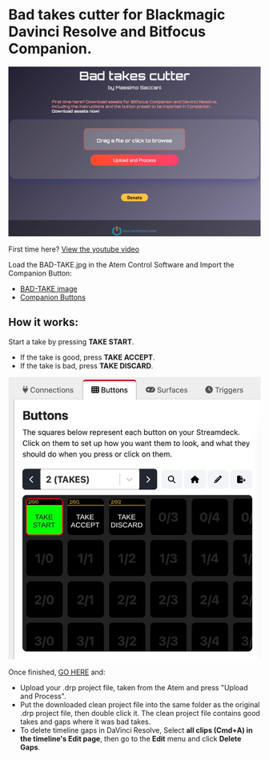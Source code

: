 # Bad takes cutter for Blackmagic Davinci Resolve and Bitfocus Companion.

![alt text](public/2.jpg)

First time here? 
[View the youtube video](https://pages.github.com/) 

Load the BAD-TAKE.jpg in the Atem Control Software and Import the Companion Button: 

- [BAD-TAKE image](./public/BAD-TAKE.png "download")
- [Companion Buttons](./public/buttons.companionconfig)

 

## **How it works**:  

Start a take by pressing **TAKE START**.

- If the take is good, press **TAKE ACCEPT**.
- If the take is bad, press **TAKE DISCARD**.

![alt text](public/1.jpg)

Once finished, [GO HERE](https://pages.github.com:3000/) and:

- Upload your .drp project file, taken from the Atem and press "Upload and Process".
- Put the downloaded clean project file into the same folder as the original .drp project file, then double click it. The clean project file contains good takes and gaps where it was bad takes.
- To delete timeline gaps in DaVinci Resolve, Select **all clips (Cmd+A) in the timeline's Edit page**, then go to the **Edit** menu and click **Delete Gaps**. 




